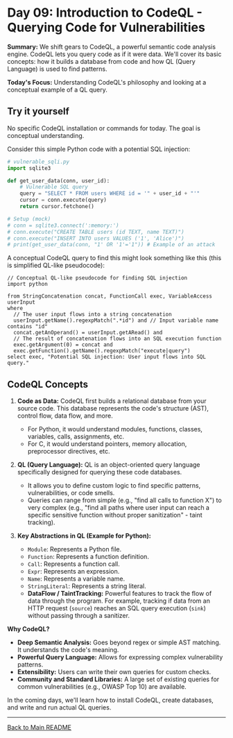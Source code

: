 # Day 09: Introduction to CodeQL - Querying Code for Vulnerabilities

**Summary:** We shift gears to CodeQL, a powerful semantic code analysis engine. CodeQL lets you query code as if it were data. We'll cover its basic concepts: how it builds a database from code and how QL (Query Language) is used to find patterns.

**Today's Focus:** Understanding CodeQL's philosophy and looking at a conceptual example of a QL query.

## Try it yourself

No specific CodeQL installation or commands for today. The goal is conceptual understanding.

Consider this simple Python code with a potential SQL injection:
```python
# vulnerable_sqli.py
import sqlite3

def get_user_data(conn, user_id):
    # Vulnerable SQL query
    query = "SELECT * FROM users WHERE id = '" + user_id + "'"
    cursor = conn.execute(query)
    return cursor.fetchone()

# Setup (mock)
# conn = sqlite3.connect(':memory:')
# conn.execute("CREATE TABLE users (id TEXT, name TEXT)")
# conn.execute("INSERT INTO users VALUES ('1', 'Alice')")
# print(get_user_data(conn, "1' OR '1'='1")) # Example of an attack
```

A conceptual CodeQL query to find this might look something like this (this is simplified QL-like pseudocode):

```ql
// Conceptual QL-like pseudocode for finding SQL injection
import python

from StringConcatenation concat, FunctionCall exec, VariableAccess userInput
where
  // The user input flows into a string concatenation
  userInput.getName().regexpMatch(".*id") and // Input variable name contains "id"
  concat.getAnOperand() = userInput.getARead() and
  // The result of concatenation flows into an SQL execution function
  exec.getArgument(0) = concat and
  exec.getFunction().getName().regexpMatch("execute|query")
select exec, "Potential SQL injection: User input flows into SQL query."
```

## CodeQL Concepts

1.  **Code as Data:** CodeQL first builds a relational database from your source code. This database represents the code's structure (AST), control flow, data flow, and more.
    *   For Python, it would understand modules, functions, classes, variables, calls, assignments, etc.
    *   For C, it would understand pointers, memory allocation, preprocessor directives, etc.

2.  **QL (Query Language):** QL is an object-oriented query language specifically designed for querying these code databases.
    *   It allows you to define custom logic to find specific patterns, vulnerabilities, or code smells.
    *   Queries can range from simple (e.g., "find all calls to function X") to very complex (e.g., "find all paths where user input can reach a specific sensitive function without proper sanitization" - taint tracking).

3.  **Key Abstractions in QL (Example for Python):**
    *   `Module`: Represents a Python file.
    *   `Function`: Represents a function definition.
    *   `Call`: Represents a function call.
    *   `Expr`: Represents an expression.
    *   `Name`: Represents a variable name.
    *   `StringLiteral`: Represents a string literal.
    *   **DataFlow / TaintTracking:** Powerful features to track the flow of data through the program. For example, tracking if data from an HTTP request (`source`) reaches an SQL query execution (`sink`) without passing through a sanitizer.

**Why CodeQL?**
*   **Deep Semantic Analysis:** Goes beyond regex or simple AST matching. It understands the code's meaning.
*   **Powerful Query Language:** Allows for expressing complex vulnerability patterns.
*   **Extensibility:** Users can write their own queries for custom checks.
*   **Community and Standard Libraries:** A large set of existing queries for common vulnerabilities (e.g., OWASP Top 10) are available.

In the coming days, we'll learn how to install CodeQL, create databases, and write and run actual QL queries.

---
[Back to Main README](../README.md)
